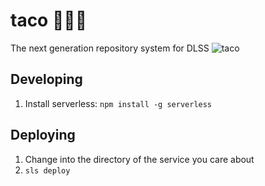 # taco 🌮🌮🌮
The next generation repository system for DLSS
![taco](https://user-images.githubusercontent.com/92044/34897877-016a4e36-f7b6-11e7-80e3-4edecfb2f89d.gif)

## Developing

1. Install serverless: `npm install -g serverless`

## Deploying

1. Change into the directory of the service you care about
1. `sls deploy`


